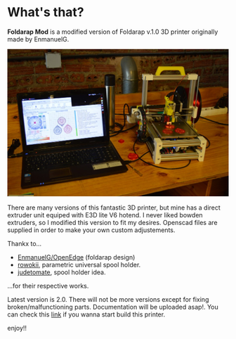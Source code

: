 # What's that?

**Foldarap Mod** is a modified version of Foldarap v.1.0 3D printer originally made by EnmanuelG.

![Foldarap Mod v.1.0](pics/foldarap_mod_v12_byMACasanova.jpg)

There are many versions of this fantastic 3D printer, but mine has a direct extruder unit equiped with E3D lite V6 hotend. I never liked bowden extruders, so I modified this version to fit my desires. Openscad files are supplied in order to make your own custom adjustements.

Thankx to...

  * [EnmanuelG/OpenEdge](https://github.com/OpenEdge) (foldarap design)
  * [rowokii](https://www.thingiverse.com/thing:767317), parametric universal spool holder.
  * [judetomate](https://www.thingiverse.com/thing:47752), spool holder idea.

...for their respective works.

Latest version is 2.0. There will not be more versions except for fixing broken/malfunctioning parts.
Documentation will be uploaded asap!. You can check this [link](http://reprap.org/wiki/FoldaRap1_Build_Manual) if you wanna start build this printer.



enjoy!!